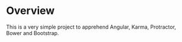 
# Overview

This is a very simple project to apprehend Angular, Karma, Protractor, Bower and Bootstrap.